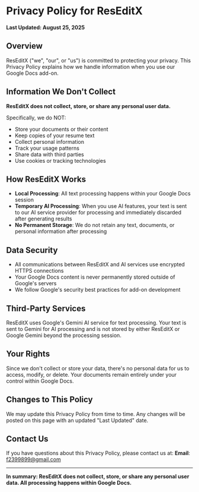 # Privacy Policy for ResEditX

**Last Updated: August 25, 2025**

## Overview

ResEditX ("we", "our", or "us") is committed to protecting your privacy. This Privacy Policy explains how we handle information when you use our Google Docs add-on.

## Information We Don't Collect

**ResEditX does not collect, store, or share any personal user data.**

Specifically, we do NOT:
- Store your documents or their content
- Keep copies of your resume text
- Collect personal information
- Track your usage patterns
- Share data with third parties
- Use cookies or tracking technologies

## How ResEditX Works

- **Local Processing**: All text processing happens within your Google Docs session
- **Temporary AI Processing**: When you use AI features, your text is sent to our AI service provider for processing and immediately discarded after generating results
- **No Permanent Storage**: We do not retain any text, documents, or personal information after processing

## Data Security

- All communications between ResEditX and AI services use encrypted HTTPS connections
- Your Google Docs content is never permanently stored outside of Google's servers
- We follow Google's security best practices for add-on development

## Third-Party Services

ResEditX uses Google's Gemini AI service for text processing. Your text is sent to Gemini for AI processing and is not stored by either ResEditX or Google Gemini beyond the processing session.

## Your Rights

Since we don't collect or store your data, there's no personal data for us to access, modify, or delete. Your documents remain entirely under your control within Google Docs.

## Changes to This Policy

We may update this Privacy Policy from time to time. Any changes will be posted on this page with an updated "Last Updated" date.

## Contact Us

If you have questions about this Privacy Policy, please contact us at:
**Email**: f2399899@gmail.com

---

**In summary: ResEditX does not collect, store, or share any personal user data. All processing happens within Google Docs.**
